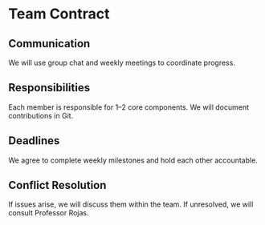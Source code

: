 # Team Contract

## Communication
We will use group chat and weekly meetings to coordinate progress.

## Responsibilities
Each member is responsible for 1–2 core components. We will document contributions in Git.

## Deadlines
We agree to complete weekly milestones and hold each other accountable.

## Conflict Resolution
If issues arise, we will discuss them within the team. If unresolved, we will consult Professor Rojas.
